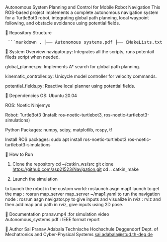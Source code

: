 Autonomous System Planning and Control for Mobile Robot Navigation
This ROS-based project implements a complete autonomous navigation system for a TurtleBot3 robot, integrating global path planning, local waypoint following, and obstacle avoidance using potential fields.

📁 Repository Structure


<pre> ```markdown . ├── Autonomous_systems.pdf ├── CMakeLists.txt ├── launch/ │ ├── csb.launch │ ├── map1.launch │ ├── map_world.launch │ └── office.launch ├── map1.sdf ├── materials/ │ ├── scripts/ │ │ └── autonomous_lane.material │ └── textures/ │ └── autonomous sys.png ├── maze/ ├── models/ │ └── lane_path/ │ ├── materials/ │ │ ├── scripts/ │ │ │ └── Lane.material │ │ └── textures/ │ │ └── lane.jpeg │ ├── meshes/ │ ├── model.config │ └── model.sdf ├── my_map.sdf ├── my_robot_planner/ │ ├── CMakeLists.txt │ ├── package.xml │ ├── scripts/ │ │ ├── global_planner.py │ │ ├── kinematic_controller.py │ │ ├── navigator.py │ │ ├── potential_fields.py │ │ └── __pycache__/ │ │ ├── global_planner.cpython-38.pyc │ │ ├── kinematic_controller.cpython-38.pyc │ │ └── potential_fields.cpython-38.pyc │ └── src/ ├── package.xml ├── pranav.gitignore ├── pranav.mp4 └── README.md ``` </pre>



🧠 System Overview
navigator.py: Integrates all the scripts, runs potentail fileds script when needed.

global_planner.py: Implements A* search for global path planning.

kinematic_controller.py: Unicycle model controller for velocity commands.

potential_fields.py: Reactive local planner using potential fields.

🧱 Dependencies
OS: Ubuntu 20.04

ROS: Noetic Ninjemys

Robot: TurtleBot3 (Install: ros-noetic-turtlebot3, ros-noetic-turtlebot3-simulations)

Python Packages: numpy, scipy, matplotlib, rospy, tf

Install ROS packages:
sudo apt install ros-noetic-turtlebot3 ros-noetic-turtlebot3-simulations

🚀 How to Run
1.  Clone the repository
cd ~/catkin_ws/src
git clone https://github.com/asp21523/Navigation.git
cd ..
catkin_make

2. Launch the simulation

to launch the robot in the custom world: roslaunch asgn map1.launch
to get the map                         : rosrun map_server map_server ~/map1.yaml
to run the navigation node             : rosrun asgn navigator.py
to give inputs and visualize in rviz   : rviz
 and then add map and path in rviz, give inputs using 2D pose.

📄 Documentation
pranav.mp4             :for simulation video
Autonomous_systems.pdf : IEEE format report

👤 Author
Sai Pranav Adabala
Technische Hochschule Deggendorf
Dept. of Mechatronics and Cyber-Physical Systems
sai.adabala@stud.th-deg.de


 

